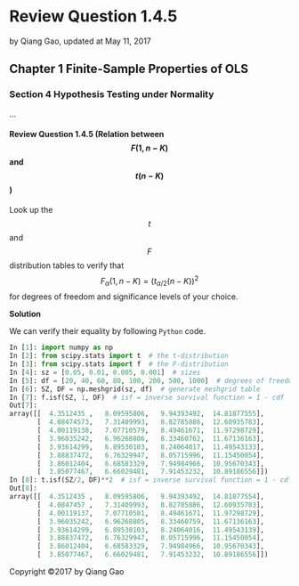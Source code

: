 # Review Question 1.4.5

by Qiang Gao, updated at May 11, 2017

## Chapter 1 Finite-Sample Properties of OLS

### Section 4 Hypothesis Testing under Normality

...

#### Review Question 1.4.5 \(Relation between $$F(1, n - K)$$ and $$t(n - K)$$\)

Look up the $$t$$ and $$F$$ distribution tables to verify that $$F_\alpha(1, n - K) = ( t_{\alpha / 2} (n - K) )^2$$ for degrees of freedom and significance levels of your choice.

**Solution**

We can verify their equality by following `Python` code.

```python
In [1]: import numpy as np
In [2]: from scipy.stats import t  # the t-distribution
In [3]: from scipy.stats import f  # the F-distribution
In [4]: sz = [0.05, 0.01, 0.005, 0.001]  # sizes
In [5]: df = [20, 40, 60, 80, 100, 200, 500, 1000]  # degrees of freedom
In [6]: SZ, DF = np.meshgrid(sz, df)  # generate meshgrid table
In [7]: f.isf(SZ, 1, DF)  # isf = inverse survival function = 1 - cdf
Out[7]:
array([[  4.3512435 ,   8.09595806,   9.94393492,  14.81877555],
       [  4.08474573,   7.31409993,   8.82785886,  12.60935783],
       [  4.00119138,   7.07710579,   8.49461671,  11.97298729],
       [  3.96035242,   6.96268806,   8.33460762,  11.67136163],
       [  3.93614299,   6.89530103,   8.24064017,  11.49543133],
       [  3.88837472,   6.76329947,   8.05715996,  11.15450054],
       [  3.86012404,   6.68583329,   7.94984966,  10.95670343],
       [  3.85077467,   6.66029481,   7.91453232,  10.89186556]])
In [8]: t.isf(SZ/2, DF)**2  # isf = inverse survival function = 1 - cdf
Out[8]:
array([[  4.3512435 ,   8.09595806,   9.94393492,  14.81877554],
       [  4.0847457 ,   7.31409993,   8.82785886,  12.60935783],
       [  4.00119137,   7.07710581,   8.49461671,  11.97298729],
       [  3.96035242,   6.96268805,   8.33460759,  11.67136163],
       [  3.93614299,   6.89530103,   8.24064016,  11.49543139],
       [  3.88837472,   6.76329947,   8.05715996,  11.15450054],
       [  3.86012404,   6.68583329,   7.94984966,  10.95670343],
       [  3.85077467,   6.66029481,   7.91453232,  10.89186556]])
```

Copyright ©2017 by Qiang Gao

